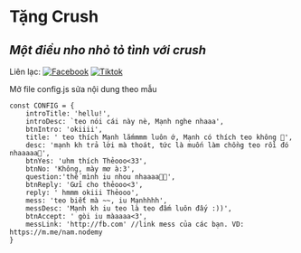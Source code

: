 # Tặng Crush
## _Một điều nho nhỏ tỏ tình với crush_

Liên lạc: 
[![Facebook](https://i.imgur.com/GRqy96ts.jpg)](https://www.facebook.com/nam.nodemy)
[![Tiktok](https://i.imgur.com/Nbfl1E7t.jpg)](https://www.tiktok.com/@manindev)

Mở file config.js sửa nội dung theo mẫu
```
const CONFIG = {
    introTitle: 'hellu!',
    introDesc: `teo nói cái này nè, Mạnh nghe nhaaa',
    btnIntro: 'okiiii',
    title: ' teo thích Mạnh lắmmmm luôn ớ, Mạnh có thích teo không 🥺',
    desc: 'mạnh kh trả lời mà thoát, tức là muốn làm chồng teo rồi đó nhaaaaa🙈',
    btnYes: 'uhm thích Thẻooo<33',
    btnNo: 'Không, mày mơ à:3',
    question:'thế mình iu nhou nhaaaa🥺🙈',
    btnReply: 'Gửi cho thẻooo<3',
    reply: ' hmmm okiii Thẻooo',
    mess: 'teo biết mà ~~, iu Mạnhhhh',
    messDesc: 'Mạnh kh iu teo là teo đấm luôn đấy :))',
    btnAccept: ' gòi iu màaaaa<3',
    messLink: 'http://fb.com' //link mess của các bạn. VD: https://m.me/nam.nodemy
}
```

